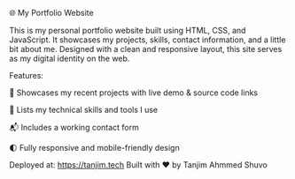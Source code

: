 🌐 My Portfolio Website

This is my personal portfolio website built using HTML, CSS, and JavaScript.
It showcases my projects, skills, contact information, and a little bit about me.
Designed with a clean and responsive layout, this site serves as my digital identity on the web.

Features:

📁 Showcases my recent projects with live demo & source code links

🧠 Lists my technical skills and tools I use

📬 Includes a working contact form

🌓 Fully responsive and mobile-friendly design

Deployed at: https://tanjim.tech Built with ❤️ by Tanjim Ahmmed Shuvo
